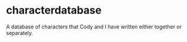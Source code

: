 # characterdatabase
A database of characters that Cody and I have written either together or separately. 

